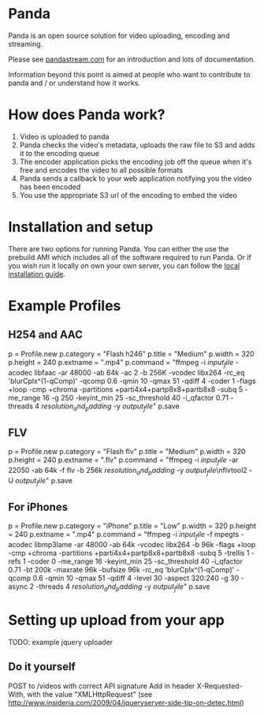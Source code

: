 Panda
=====

Panda is an open source solution for video uploading, encoding and streaming.

Please see [pandastream.com](http://pandastream.com/) for an introduction and lots of documentation.

Information beyond this point is aimed at people who want to contribute to panda and / or understand how it works.

How does Panda work?
====================

1. Video is uploaded to panda
2. Panda checks the video's metadata, uploads the raw file to S3 and adds it to the encoding queue
3. The encoder application picks the encoding job off the queue when it's free and encodes the video to all possible formats
4. Panda sends a callback to your web application notifying you the video has been encoded
5. You use the appropriate S3 url of the encoding to embed the video

Installation and setup
======================

There are two options for running Panda. You can either the use the prebuild AMI which includes all of the software required to run Panda. Or if you wish run it locally on own your own server, you can follow the [local installation guide](http://pandastream.com/docs/local_installation).

Example Profiles
================

H254 and AAC
------------

p = Profile.new
p.category = "Flash h246"
p.title = "Medium"
p.width = 320
p.height = 240
p.extname = ".mp4"
p.command = "ffmpeg -i $input_file$ -acodec libfaac -ar 48000 -ab 64k -ac 2 -b 256K -vcodec libx264 -rc_eq 'blurCplx^(1-qComp)' -qcomp 0.6 -qmin 10 -qmax 51 -qdiff 4 -coder 1 -flags +loop -cmp +chroma -partitions +parti4x4+partp8x8+partb8x8 -subq 5 -me_range 16 -g 250 -keyint_min 25 -sc_threshold 40 -i_qfactor 0.71 -threads 4 $resolution_and_padding$ -y $output_file$"
p.save

FLV
------------

p = Profile.new
p.category = "Flash flv"
p.title = "Medium"
p.width = 320
p.height = 240
p.extname = ".flv"
p.command = "ffmpeg -i $input_file$ -ar 22050 -ab 64k -f flv -b 256k $resolution_and_padding$ -y $output_file$\nflvtool2 -U $output_file$"
p.save

For iPhones
-----------

p = Profile.new
p.category = "iPhone"
p.title = "Low"
p.width = 320
p.height = 240
p.extname = ".mp4"
p.command = "ffmpeg -i $input_file$ -f mpegts -acodec libmp3lame -ar 48000 -ab 64k -vcodec libx264 -b 96k -flags +loop -cmp +chroma -partitions +parti4x4+partp8x8+partb8x8 -subq 5 -trellis 1 -refs 1 -coder 0 -me_range 16 -keyint_min 25 -sc_threshold 40 -i_qfactor 0.71 -bt 200k -maxrate 96k -bufsize 96k -rc_eq 'blurCplx^(1-qComp)' -qcomp 0.6 -qmin 10 -qmax 51 -qdiff 4 -level 30 -aspect 320:240 -g 30 -async 2 -threads 4 $resolution_and_padding$ -y $output_file$"
p.save

Setting up upload from your app
===============================

TODO: example jquery uploader

Do it yourself
--------------

POST to /videos with correct API signature
Add in header X-Requested-With, with the value "XMLHttpRequest" (see http://www.insideria.com/2009/04/jqueryserver-side-tip-on-detec.html)